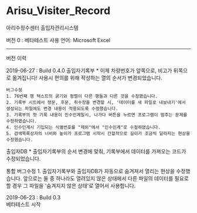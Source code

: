 # Arisu_Visiter_Record
아리수정수센터 출입자관리시스템



버전 0 : 베타테스트
사용 언어: Microsoft Excel




------------------------------------------------------------------------------------------------------------------------------------
버전 이력

2019-06-27 : Build 0.4.0
출입자기록부
	* 이제 차량번호가 앞쪽으로, 비고가 뒤쪽으로 옮겨집니다! 사용시 편의를 위해 작성하는 열의 순서가 변경되었습니다.
	
	버그수정
    1. 76번째 행 텍스트의 굵기와 정렬이 다른 행들과 다른 것을 수정했습니다.
    2. 기록부 시트에서 정문, 후문, 취수장을 변경할 시, '데이터를 새 파일로 내보내기'에서 생성되는 파일에도 변경 내용이 적용되도록 수정했습니다.
    3. 기록부의 첫 기록 내용이 인수인계일시, 나가다 버튼을 누르면 프로그램이 멈추는 문제를 수정하였습니다.
    4. 인수인계시 기입되는 식별번호를 "제외"에서 "인수인계"로 수정하였습니다.
    5. 검색목록상자의 너비와 높이가 프로그램 시작시 간헐적으로 길이가 조금씩 달라지는 현상을 수정했습니다.


출입자DB
	* 출입자기록부의 순서 변경에 맞춰, 기록부에서 데이터를 가져오는 코드가 수정되었습니다.


통합
	버그수정
    1. 출입자기록부와 출입자DB가 자동으로 숨겨져서 열리는 현상을 수정했습니다. 
    앞으로는 둘 중 하나라도 열려있지 않은 상태에서 다른 파일의 데이터를 필요로 할 경우 그 파일을 '숨겨지지 않은 상태'로 열어서 사용합니다.



2019-06-23 : Build 0.3  
베타테스트 시작
